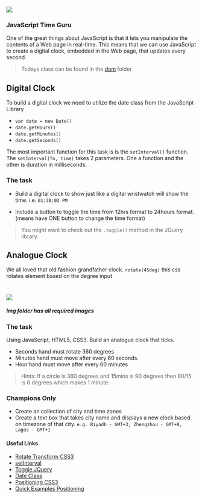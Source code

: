 # ![](https://ga-dash.s3.amazonaws.com/production/assets/logo-9f88ae6c9c3871690e33280fcf557f33.png)
### JavaScript Time Guru

One of the great things about JavaScript is that it lets you manipulate the contents of a Web page in real-time. This means that we can use JavaScript to create a digital clock, embedded in the Web page, that updates every second.

> Todays class can be found in the [dom](dom) folder
## Digital Clock
 To build a digital clock we need to utilize the date class from the JavaScript Library

 - `var date = new Date()`
-  `date.getHours()`
-  `date.getMinutes()`
-  `date.getSeconds()`

The most important function for this task is is the `setInterval()` function. The `setInterval(fn, time)` takes 2 parameters. One a function and the other is duration in milliseconds.

### The task 
- Build a digital clock to show just like a digital wristwatch will show the time.
i.e. `01:30:03 PM`

- Include a button to toggle the time from 12hrs format to 24hours format.(means have ONE button to change the time format)

>You might want to check out the `.toggle()` method in the JQuery library.

## Analogue Clock
We all loved that old fashion grandfather clock.
`rotate(45deg)` this css rotates element based on the degree input

# ![](https://i.ibb.co/L8Qd7vX/cluck.png)

##### Img folder has all required images

### The task 
Using JavaScript, HTML5, CSS3. Build an analogue clock that ticks.

- Seconds hand must rotate 360 degrees
- Minutes hand must move after every 60 seconds.
- Hour hand must move after every 60 minutes


> Hints: If a circle is 360 degrees and 15mins is 90 degrees then 90/15 is 6 degrees which makes 1 minute.

### Champions Only
- Create an collection of city and time zones
- Create a text box that takes city name and displays a new clock based on timezone of that city. `e.g. Riyadh - GMT+3, Zhengzhou - GMT+8, Lagos - GMT+1`
#### Useful Links
- [Rotate Transform CSS3](https://developer.mozilla.org/en-US/docs/Web/CSS/transform-function/rotate)
- [setInterval](https://www.w3schools.com/jsref/met_win_setinterval.asp)
- [Toggle JQuery](http://api.jquery.com/toggle/)
- [Date Class](https://developer.mozilla.org/en-US/docs/Web/JavaScript/Reference/Global_Objects/Date)
- [Positioning CSS3](https://developer.mozilla.org/en-US/docs/Web/CSS/position)
- [Quick Examples Positioning](https://medium.freecodecamp.org/how-to-use-the-position-property-in-css-to-align-elements-d8f49c403a26)
